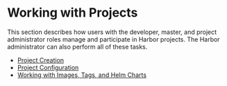 # Working with Projects

This section describes how users with the developer, master, and project administrator roles manage and participate in Harbor projects. The Harbor administrator can also perform all of these tasks.

- [Project Creation](project_overview.md)
- [Project Configuration](project_configuration.md)
- [Working with Images, Tags, and Helm Charts](working_with_images.md)